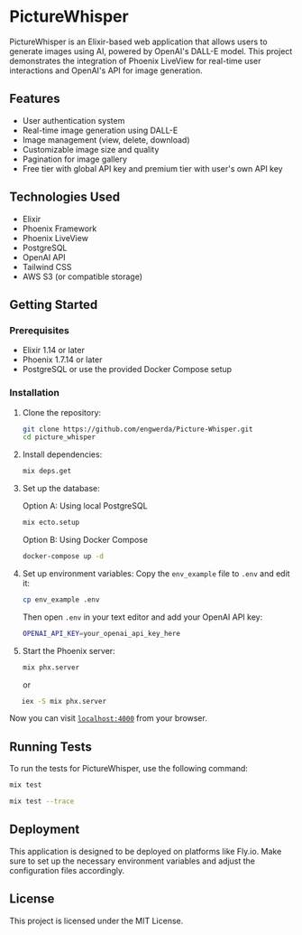 # PictureWhisper

PictureWhisper is an Elixir-based web application that allows users to generate images using AI, powered by OpenAI's DALL-E model. This project demonstrates the integration of Phoenix LiveView for real-time user interactions and OpenAI's API for image generation.

## Features

- User authentication system
- Real-time image generation using DALL-E
- Image management (view, delete, download)
- Customizable image size and quality
- Pagination for image gallery
- Free tier with global API key and premium tier with user's own API key

## Technologies Used

- Elixir
- Phoenix Framework
- Phoenix LiveView
- PostgreSQL
- OpenAI API
- Tailwind CSS
- AWS S3 (or compatible storage)

## Getting Started

### Prerequisites

- Elixir 1.14 or later
- Phoenix 1.7.14 or later
- PostgreSQL or use the provided Docker Compose setup

### Installation

1. Clone the repository:
   ```sh
   git clone https://github.com/engwerda/Picture-Whisper.git
   cd picture_whisper
   ```

2. Install dependencies:
   ```sh
   mix deps.get
   ```

3. Set up the database:

   Option A: Using local PostgreSQL
   ```sh
   mix ecto.setup
   ```

   Option B: Using Docker Compose
   ```sh
   docker-compose up -d
   ```

4. Set up environment variables:
   Copy the `env_example` file to `.env` and edit it:
   ```sh
   cp env_example .env
   ```
   Then open `.env` in your text editor and add your OpenAI API key:
   ```sh
   OPENAI_API_KEY=your_openai_api_key_here
   ```

5. Start the Phoenix server:
   ```sh
   mix phx.server
   ```
   or
```sh
   iex -S mix phx.server
```

Now you can visit [`localhost:4000`](http://localhost:4000) from your browser.

## Running Tests

To run the tests for PictureWhisper, use the following command:

```sh
mix test
```

```sh
mix test --trace
```
## Deployment

This application is designed to be deployed on platforms like Fly.io. Make sure to set up the necessary environment variables and adjust the configuration files accordingly.


## License

This project is licensed under the MIT License.

